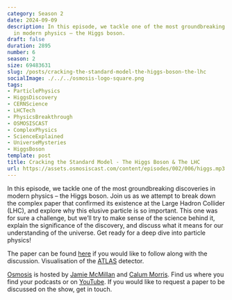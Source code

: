 ```yaml
---
category: Season 2
date: 2024-09-09
description: In this episode, we tackle one of the most groundbreaking discoveries
  in modern physics – the Higgs boson.
draft: false
duration: 2895
number: 6
season: 2
size: 69483631
slug: /posts/cracking-the-standard-model-the-higgs-boson-the-lhc
socialImage: ./../../osmosis-logo-square.png
tags:
- ParticlePhysics
- HiggsDiscovery
- CERNScience
- LHCTech
- PhysicsBreakthrough
- OSMOSISCAST
- ComplexPhysics
- ScienceExplained
- UniverseMysteries
- HiggsBoson
template: post
title: Cracking the Standard Model - The Higgs Boson & The LHC
url: https://assets.osmosiscast.com/content/episodes/002/006/higgs.mp3
---
```


In this episode, we tackle one of the most groundbreaking discoveries in modern physics – the Higgs boson. Join us as we attempt to break down the complex paper that confirmed its existence at the Large Hadron Collider (LHC), and explore why this elusive particle is so important. This one was for sure a challenge, but we’ll try to make sense of the science behind it, explain the significance of the discovery, and discuss what it means for our understanding of the universe. Get ready for a deep dive into particle physics!

The paper can be found [here](https://arxiv.org/pdf/1207.7214) if you would like to follow along with the discussion. Visualisation of the [ATLAS](https://atlas.cern/Discover/Detector) detector.

[Osmosis](https://osmosiscast.com) is hosted by [Jamie McMillan](https://www.linkedin.com/in/jamie-mcmillan-metrology/) and [Calum Morris](https://www.linkedin.com/in/calum-morris-7015a028b/). Find us where you find your podcasts or on [YouTube](https://www.youtube.com/@Osmosiscast). If you would like to request a paper to be discussed on the show, get in touch.